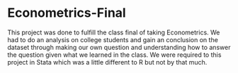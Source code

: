 # Econometrics-Final

This project was done to fulfill the class final of taking Econometrics. We had to do an analysis on college students and gain an conclusion on the dataset through making our own question and understanding how to answer the question given what we learned in the class. We were required to this project in Stata which was a little different to R but not by that much.
